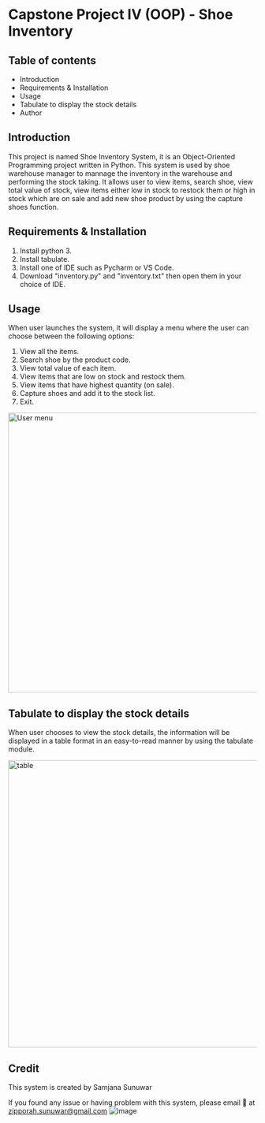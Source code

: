 # Capstone Project IV (OOP) - Shoe Inventory

## Table of contents
- Introduction
- Requirements & Installation
- Usage
- Tabulate to display the stock details
- Author

## Introduction
This project is named Shoe Inventory System, it is an Object-Oriented Programming project written in Python. This system is used by shoe warehouse manager to mannage the inventory in the warehouse and performing the stock taking. It allows user to view items, search shoe, view total value of stock, view items either low in stock to restock them or high in stock which are on sale and add new shoe product by using the capture shoes function.

## Requirements & Installation
1. Install python 3.
2. Install tabulate.
3. Install one of IDE such as Pycharm or VS Code.
4. Download "inventory.py" and "inventory.txt" then open them in your choice of IDE.

## Usage
When user launches the system, it will display a menu where the user can choose between the following options:
1. View all the items.
2. Search shoe by the product code.
3. View total value of each item.
4. View items that are low on stock and restock them.
5. View items that have highest quantity (on sale).
6. Capture shoes and add it to the stock list.
7. Exit.

<img width="568" alt="User menu" src="https://user-images.githubusercontent.com/121523004/218285443-0e8eeef0-f49a-4d28-8266-551b82a51398.png">

## Tabulate to display the stock details

When user chooses to view the stock details, the information will be displayed in a table format in an easy-to-read manner by using the tabulate module.

<img width="583" alt="table" src="https://user-images.githubusercontent.com/121523004/218285487-5546bd83-8482-41b1-bffd-923abb854e53.png">


## Credit
This system is created by Samjana Sunuwar

If you found any issue or having problem with this system, please email :e-mail: at zipporah.sunuwar@gmail.com
![image](https://user-images.githubusercontent.com/121523004/218560090-4be261be-6d2c-40e2-8719-280cd800d21e.png)
